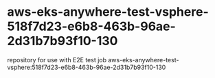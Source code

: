 # aws-eks-anywhere-test-vsphere-518f7d23-e6b8-463b-96ae-2d31b7b93f10-130
repository for use with E2E test job aws-eks-anywhere-test-vsphere:518f7d23-e6b8-463b-96ae-2d31b7b93f10-130
